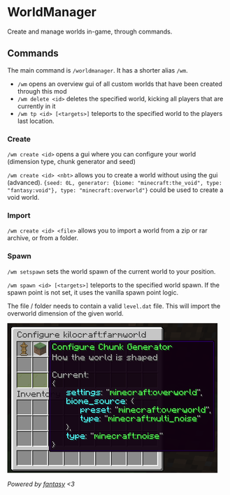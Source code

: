 # WorldManager
Create and manage worlds in-game, through commands.

## Commands
The main command is `/worldmanager`. It has a shorter alias `/wm`.

- `/wm` opens an overview gui of all custom worlds that have been created through this mod
- `/wm delete <id>` deletes the specified world, kicking all players that are currently in it
- `/wm tp <id> [<targets>]` teleports to the specified world to the players last location.

### Create
`/wm create <id>` opens a gui where you can configure your world (dimension type, chunk generator and seed)

`/wm create <id> <nbt>` allows you to create a world without using the gui (advanced). `{seed: 0L, generator: {biome: "minecraft:the_void", type: "fantasy:void"}, type: "minecraft:overworld"}` could be used to create a void world.

### Import
`/wm create <id> <file>` allows you to import a world from a zip or rar archive, or from a folder.

### Spawn
`/wm setspawn` sets the world spawn of the current world to your position.

`/wm spawn <id> [<targets>]` teleports to the specified world spawn. If the spawn point is not set, it uses the vanilla spawn point logic.


The file / folder needs to contain a valid `level.dat` file.
This will import the overworld dimension of the given world.

![gui example](media/gui.png)

_Powered by [fantasy](https://github.com/nucleoidmc/fantasy) <3_
